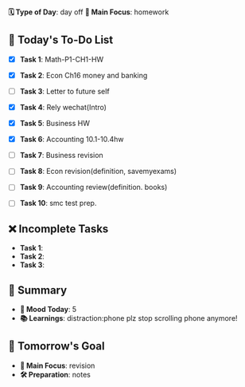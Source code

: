 **🗓️ Type of Day**: day off
**🎯 Main Focus**: homework

## 📝 Today's To-Do List
- [x] **Task 1**: Math-P1-CH1-HW
- [x] **Task 2**: Econ Ch16 money and banking
- [ ] **Task 3**: Letter to future self
- [x] **Task 4**: Rely wechat(Intro)
- [x] **Task 5**: Business HW
- [x] **Task 6**: Accounting 10.1-10.4hw
- [ ] **Task 7**: Business revision
- [ ] **Task 8**: Econ revision(definition, savemyexams)
- [ ] **Task 9**: Accounting review(definition. books)
- [ ] **Task 10**: smc test prep.


## ❌ Incomplete Tasks
- **Task 1**: 
- **Task 2**: 
- **Task 3**: 

## 🌟 Summary
- **🙂 Mood Today**: 5
- **📚 Learnings**: distraction:phone
plz stop scrolling phone anymore!

## 🎯 Tomorrow's Goal
- **🎯 Main Focus**: revision
- **🛠️ Preparation**: notes
